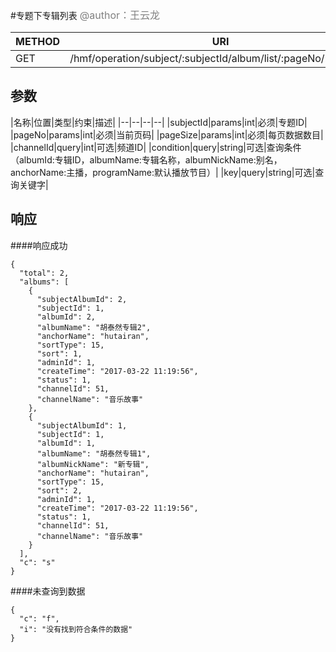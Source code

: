 
#专题下专辑列表
<font color="gray" size="3">@author：王云龙</font>

|METHOD|URI|
|--|--|
|GET|/hmf/operation/subject/:subjectId/album/list/:pageNo/:pageSize|

## 参数

|名称|位置|类型|约束|描述|
|--|--|--|--|
|subjectId|params|int|必须|专题ID|
|pageNo|params|int|必须|当前页码|
|pageSize|params|int|必须|每页数据数目|
|channelId|query|int|可选|频道ID|
|condition|query|string|可选|查询条件（albumId:专辑ID，albumName:专辑名称，albumNickName:别名，anchorName:主播，programName:默认播放节目）|
|key|query|string|可选|查询关键字|

## 响应
####响应成功
```
{
  "total": 2,
  "albums": [
    {
      "subjectAlbumId": 2,
      "subjectId": 1,
      "albumId": 2,
      "albumName": "胡泰然专辑2",
      "anchorName": "hutairan",
      "sortType": 15,
      "sort": 1,
      "adminId": 1,
      "createTime": "2017-03-22 11:19:56",
      "status": 1,
      "channelId": 51,
      "channelName": "音乐故事"
    },
    {
      "subjectAlbumId": 1,
      "subjectId": 1,
      "albumId": 1,
      "albumName": "胡泰然专辑1",
      "albumNickName": "新专辑",
      "anchorName": "hutairan",
      "sortType": 15,
      "sort": 2,
      "adminId": 1,
      "createTime": "2017-03-22 11:19:56",
      "status": 1,
      "channelId": 51,
      "channelName": "音乐故事"
    }
  ],
  "c": "s"
}
```
####未查询到数据
```
{
  "c": "f",
  "i": "没有找到符合条件的数据"
}
```